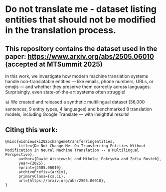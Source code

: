 # Do not translate me - dataset listing entities that should not be modified in the translation process.


## This repository contains the dataset used in the paper: https://www.arxiv.org/abs/2505.06010 (accepted at MTSummit 2025)

In this work, we investigate how modern machine translation systems handle non-translatable entities — like emails, phone numbers, URLs, or emojis — and whether they preserve them correctly across languages. Surprisingly, even state-of-the-art systems often struggle!

📊 We created and released a synthetic multilingual dataset (36,000 sentences, 9 entity types, 4 languages) and benchmarked 8 translation models, including Google Translate — with insightful results!

## Citing this work:

```
@misc{wisniewski2025changemetransferringentities,
      title={Do Not Change Me: On Transferring Entities Without Modification in Neural Machine Translation -- a Multilingual Perspective}, 
      author={Dawid Wisniewski and Mikolaj Pokrywka and Zofia Rostek},
      year={2025},
      eprint={2505.06010},
      archivePrefix={arXiv},
      primaryClass={cs.CL},
      url={https://arxiv.org/abs/2505.06010}, 
}
```
